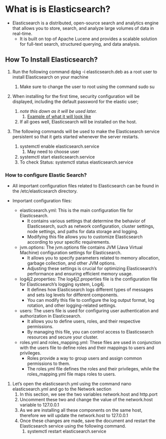 # What is is Elasticsearch?

* Elasticsearch is a distributed, open-source search and analytics engine that allows you to store, search, and analyze large volumes of data in real-time.
  * It is built on top of Apache Lucene and provides a scalable solution for full-text search, structured querying, and data analysis.

## How To Install Elasticsearch?

1. Run the following command dpkg -i elasticsearch.deb as a root user to install Elasticsearch on your machine
   1. Make sure to change the user to root using the command sudo su

2. When installing for the first time, security configuration will be displayed, including the default password for the elastic user;
   1. *note this down as it will be used later.*
      1. [Example of what it will look like](</ELK/configurationandexamples/elasticsearchexample.md>)
   2. If all goes well, Elasticsearch will be installed on the host.

3. The following commands will be used to make the Elasticsearch service persistent so that it gets started whenever the server restarts.
   1. systemctl enable elasticsearch.service
      1. May need to choose user
   2. systemctl start elasticsearch.service
   3. To check Status: systemctl status elasticsearch.service

### How to configure Elastic Search?

* All important configuration files related to Elasticsearch can be found in the /etc/elasticsearch directory.

* Important configuration files:
  * elasticsearch.yml: This is the main configuration file for Elasticsearch.
    * It contains various settings that determine the behavior of Elasticsearch, such as network configuration, cluster settings, node settings, and paths for data storage and logging.
    * Modifying this file allows you to customize Elasticsearch according to your specific requirements.
  * jvm.options: The jvm.options file contains JVM (Java Virtual Machine) configuration settings for Elasticsearch.
    * It allows you to specify parameters related to memory allocation, garbage collection, and other JVM options.
    * Adjusting these settings is crucial for optimizing Elasticsearch’s performance and ensuring efficient memory usage.
  * log4j2.properties: The log4j2.properties file is the configuration file for Elasticsearch’s logging system, Log4j.
    * It defines how Elasticsearch logs different types of messages and sets log levels for different components.
    * You can modify this file to configure the log output format, log rotation, and other logging-related settings.
  * users: The users file is used for configuring user authentication and authorization in Elasticsearch.
    * It allows you to define users, roles, and their respective permissions.
    * By managing this file, you can control access to Elasticsearch resources and secure your cluster.
  * roles.yml and roles_mapping.yml: These files are used in conjunction with the users file to define roles and their mappings to users and privileges.
    * Roles provide a way to group users and assign common permissions to them.
    * The roles.yml file defines the roles and their privileges, while the roles_mapping.yml file maps roles to users.

1. Let’s open the elasticsearch.yml using the command nano elasticsearch.yml and go to the Network section
   1. In this section, we see the two variables network.host and http.port
   2. Uncomment these two and change the value of the network.host variable to 127.0.0.1
   3. As we are installing all these components on the same host, therefore we will update the network.host to 127.0.0.1
   4. Once these changes are made, save the document and restart the Elasticsearch service using the following command.
      1. systemctl restart elasticsearch.service
